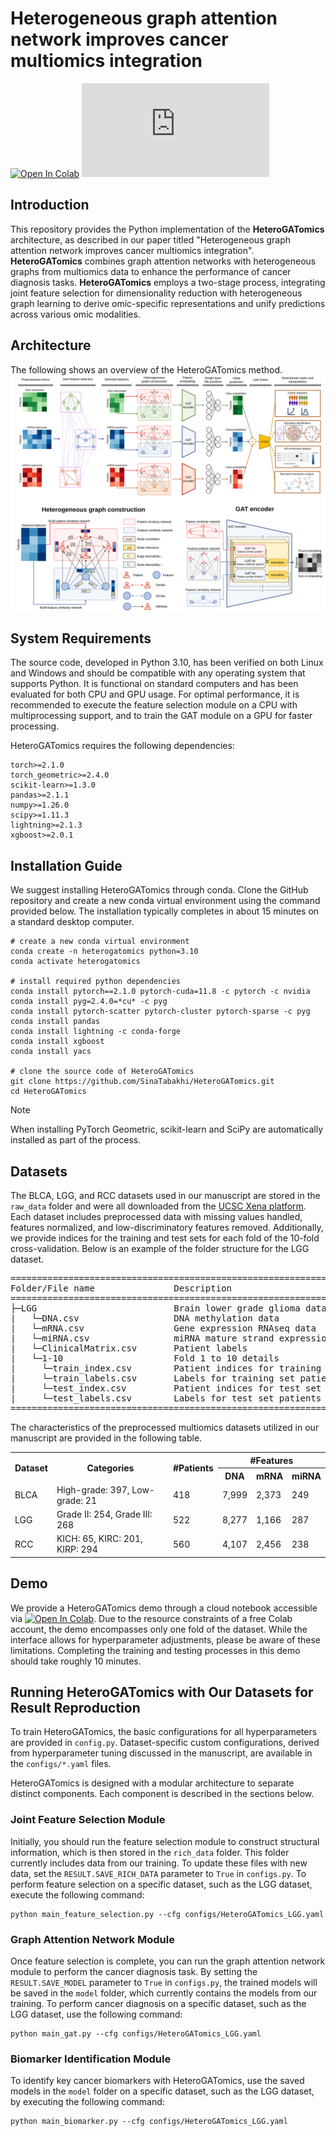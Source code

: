 # Heterogeneous graph attention network improves cancer multiomics integration

<div align="left">

[![Open In Colab](https://colab.research.google.com/assets/colab-badge.svg)](https://colab.research.google.com/github/SinaTabakhi/HeteroGATomics/blob/main/HeteroGATomics_demo.ipynb)
[![GitHub license](https://badgen.net/github/license/Naereen/Strapdown.js)](https://github.com/SinaTabakhi/HeteroGATomics/blob/main/LICENSE)
</div>

## Introduction
This repository provides the Python implementation of the **HeteroGATomics** architecture, as described in our paper titled "Heterogeneous graph attention network improves cancer multiomics integration". **HeteroGATomics** combines graph attention networks with heterogeneous graphs from multiomics data to enhance the performance of cancer diagnosis tasks. **HeteroGATomics** employs a two-stage process, integrating joint feature selection for dimensionality reduction with heterogeneous graph learning to derive omic-specific representations and unify predictions across various omic modalities.

## Architecture
The following shows an overview of the HeteroGATomics method.
![HeteroGATomics](image/HeteroGATomics.svg)

## System Requirements
The source code, developed in Python 3.10, has been verified on both Linux and Windows and should be compatible with any operating system that supports Python. It is functional on standard computers and has been evaluated for both CPU and GPU usage. For optimal performance, it is recommended to execute the feature selection module on a CPU with multiprocessing support, and to train the GAT module on a GPU for faster processing.

HeteroGATomics requires the following dependencies:

```
torch>=2.1.0
torch_geometric>=2.4.0
scikit-learn>=1.3.0
pandas>=2.1.1
numpy>=1.26.0
scipy>=1.11.3
lightning>=2.1.3
xgboost>=2.0.1
```

## Installation Guide
We suggest installing HeteroGATomics through conda. Clone the GitHub repository and create a new conda virtual environment using the command provided below. The installation typically completes in about 15 minutes on a standard desktop computer.

```shell
# create a new conda virtual environment
conda create -n heterogatomics python=3.10
conda activate heterogatomics

# install required python dependencies
conda install pytorch==2.1.0 pytorch-cuda=11.8 -c pytorch -c nvidia
conda install pyg=2.4.0=*cu* -c pyg
conda install pytorch-scatter pytorch-cluster pytorch-sparse -c pyg
conda install pandas
conda install lightning -c conda-forge
conda install xgboost
conda install yacs

# clone the source code of HeteroGATomics
git clone https://github.com/SinaTabakhi/HeteroGATomics.git
cd HeteroGATomics
```

> [!NOTE]
> When installing PyTorch Geometric, scikit-learn and SciPy are automatically installed as part of the process.


## Datasets
The BLCA, LGG, and RCC datasets used in our manuscript are stored in the `raw_data` folder and were all downloaded from the [UCSC Xena platform](https://xenabrowser.net/datapages/). Each dataset includes preprocessed data with missing values handled, features normalized, and low-discriminatory features removed. Additionally, we provide indices for the training and test sets for each fold of the 10-fold cross-validation. Below is an example of the folder structure for the LGG dataset.

<pre>
=============================================================================
Folder/File name               Description              
=============================================================================
├─LGG                          Brain lower grade glioma dataset		
|   └─DNA.csv                  DNA methylation data
|   └─mRNA.csv                 Gene expression RNAseq data
|   └─miRNA.csv                miRNA mature strand expression RNAseq data
|   └─ClinicalMatrix.csv       Patient labels
|   └─1-10                     Fold 1 to 10 details
|     └─train_index.csv        Patient indices for training set
|     └─train_labels.csv       Labels for training set patients
|     └─test_index.csv         Patient indices for test set
|     └─test_labels.csv        Labels for test set patients
=============================================================================
</pre>

The characteristics of the preprocessed multiomics datasets utilized in our manuscript are provided in the following table.

<table>
  <tr>
    <th rowspan="2">Dataset</th>
    <th rowspan="2">Categories</th>
    <th rowspan="2">#Patients</th>
    <th colspan="3">#Features</th>
  </tr>
  <tr>
    <th>DNA</th>
    <th>mRNA</th>
    <th>miRNA</th>
  </tr>
  <tr>
    <td>BLCA</td>
    <td>High-grade: 397, Low-grade: 21</td>
    <td>418</td>
    <td>7,999</td>
    <td>2,373</td>
    <td>249</td>
  </tr>
  <tr>
    <td>LGG</td>
    <td>Grade II: 254, Grade III: 268</td>
    <td>522</td>
    <td>8,277</td>
    <td>1,166</td>
    <td>287</td>
  </tr>
  <tr>
    <td>RCC</td>
    <td>KICH: 65, KIRC: 201, KIRP: 294</td>
    <td>560</td>
    <td>4,107</td>
    <td>2,456</td>
    <td>238</td>
  </tr>
</table>

## Demo
We provide a HeteroGATomics demo through a cloud notebook accessible via [![Open In Colab](https://colab.research.google.com/assets/colab-badge.svg)](https://colab.research.google.com/github/SinaTabakhi/HeteroGATomics/blob/main/HeteroGATomics_demo.ipynb). Due to the resource constraints of a free Colab account, the demo encompasses only one fold of the dataset. While the interface allows for hyperparameter adjustments, please be aware of these limitations. Completing the training and testing processes in this demo should take roughly 10 minutes.

## Running HeteroGATomics with Our Datasets for Result Reproduction
To train HeteroGATomics, the basic configurations for all hyperparameters are provided in `config.py`. Dataset-specific custom configurations, derived from hyperparameter tuning discussed in the manuscript, are available in the `configs/*.yaml` files.

HeteroGATomics is designed with a modular architecture to separate distinct components.  Each component is described in the sections below.

### Joint Feature Selection Module
Initially, you should run the feature selection module to construct structural information, which is then stored in the `rich_data` folder. This folder currently includes data from our training. To update these files with new data, set the `RESULT.SAVE_RICH_DATA` parameter to `True` in `configs.py`. To perform feature selection on a specific dataset, such as the LGG dataset, execute the following command:

```
python main_feature_selection.py --cfg configs/HeteroGATomics_LGG.yaml
```

### Graph Attention Network Module
Once feature selection is complete, you can run the graph attention network module to perform the cancer diagnosis task. By setting the `RESULT.SAVE_MODEL` parameter to `True` in `configs.py`, the trained models will be saved in the `model` folder, which currently contains the models from our training. To perform cancer diagnosis on a specific dataset, such as the LGG dataset, use the following command:

```
python main_gat.py --cfg configs/HeteroGATomics_LGG.yaml
```

### Biomarker Identification Module
To identify key cancer biomarkers with HeteroGATomics, use the saved models in the `model` folder on a specific dataset, such as the LGG dataset, by executing the following command:

```
python main_biomarker.py --cfg configs/HeteroGATomics_LGG.yaml
```

